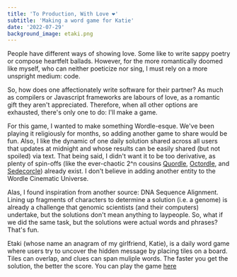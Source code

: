 ```yaml
---
title: 'To Production, With Love ❤'
subtitle: 'Making a word game for Katie'
date: '2022-07-29'
background_image: etaki.png
---
```


People have different ways of showing love. Some like to write sappy poetry or compose heartfelt ballads. However, for the more romantically doomed like myself, who can neither poeticize nor sing, I must rely on a more unspright medium: code.

So, how does one affectionately write software for their partner? As much as compilers or Javascript frameworks are labours of love, as a romantic gift they aren't appreciated. Therefore, when all other options are exhausted, there's only one to do: I'll make a game.

For this game, I wanted to make something Wordle-esque. We've been playing it religiously for months, so adding another game to share would be fun. Also, I like the dynamic of one daily solution shared across all users that updates at midnight and whose results can be easily shared (but not spoiled) via text. That being said, I didn't want it to be too derivative, as plenty of spin-offs (like the ever-chaotic 2^n cousins [Quordle](https://www.quordle.com/#/), [Octordle](https://octordle.com/), and [Sedecorcle](https://www.sedecordle.com/)) already exist. I don't believe in adding another entity to the Wordle Cinematic Universe.

Alas, I found inspiration from another source: DNA Sequence Alignment. Lining up fragments of characters to determine a solution (i.e. a genome) is already a challenge that genomic scientists (and their computers) undertake, but the solutions don't mean anything to laypeople. So, what if we did the same task, but the solutions were actual words and phrases? That's fun.

Etaki (whose name an anagram of my girlfriend, Katie), is a daily word game where users try to uncover the hidden message by placing tiles on a board. Tiles can overlap, and clues can span muliple words. The faster you get the solution, the better the score. You can play the game [here](https://etaki.joseph.green)

